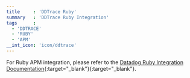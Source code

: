 ```yaml
---
title     : 'DDTrace Ruby'
summary   : 'DDTrace Ruby Integration'
tags      :
  - 'DDTRACE'
  - 'RUBY'
  - 'APM'
__int_icon: 'icon/ddtrace'
---
```



For Ruby APM integration, please refer to the [Datadog Ruby Integration Documentation](https://docs.datadoghq.com/tracing/trace_collection/automatic_instrumentation/dd_libraries/ruby/#advanced-configuration){:target="_blank"}{:target="_blank"}.